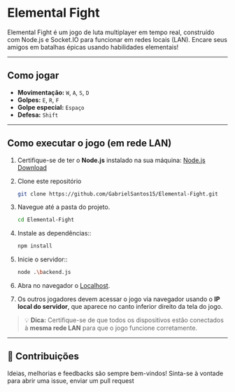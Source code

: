 # Elemental Fight

Elemental Fight é um jogo de luta multiplayer em tempo real, construído com Node.js e Socket.IO para funcionar em redes locais (LAN). Encare seus amigos em batalhas épicas usando habilidades elementais!

---

## Como jogar

- **Movimentação:** `W`, `A`, `S`, `D`  
- **Golpes:** `E`, `R`, `F`  
- **Golpe especial:** `Espaço`  
- **Defesa:** `Shift`

---

## Como executar o jogo (em rede LAN)

1. Certifique-se de ter o **Node.js** instalado na sua máquina: [Node.js Download](https://nodejs.org/)
2. Clone este repositório
   ```bash
   git clone https://github.com/GabrielSantos15/Elemental-Fight.git
3. Navegue até a pasta do projeto.
    ```bash
    cd Elemental-Fight
4. Instale as dependências::
    ```bash
    npm install
5. Inicie o servidor::  
   ```bash
   node .\backend.js
6. Abra no navegador o [Localhost](http://localhost/). 

7. Os outros jogadores devem acessar o jogo via navegador usando o **IP local do servidor**, que aparece no canto inferior direito da tela do jogo.
   
> 💡 **Dica:** Certifique-se de que todos os dispositivos estão conectados à **mesma rede LAN** para que o jogo funcione corretamente.

---
## 🤝 **Contribuições**

Ideias, melhorias e feedbacks são sempre bem-vindos!
Sinta-se à vontade para abrir uma issue, enviar um pull request

